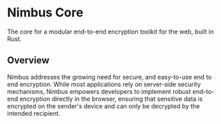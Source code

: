 # Nimbus Core

The core for a modular end-to-end encryption toolkit for the web, built in Rust.

## Overview

Nimbus addresses the growing need for secure, and easy-to-use end to end encryption. While most applications rely on server-side security mechanisms, Nimbus empowers developers to implement robust end-to-end encryption directly in the browser, ensuring that sensitive data is encrypted on the sender's device and can only be decrypted by the intended recipient.
